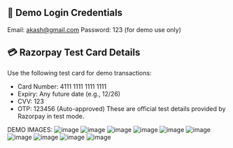 ## 🔐 Demo Login Credentials
Email: akash@gmail.com
Password: 123 (for demo use only)


## 💳 Razorpay Test Card Details
Use the following test card for demo transactions:


- Card Number: 4111 1111 1111 1111
- Expiry: Any future date (e.g., 12/26)
- CVV: 123
- OTP: 123456 (Auto-approved)
These are official test details provided by Razorpay in test mode.

DEMO IMAGES:
![image](https://github.com/user-attachments/assets/c104c99e-0e2c-45ae-aaef-570bbb7864f4)
![image](https://github.com/user-attachments/assets/7cc43541-5e37-44c6-a582-ad30fb2886d9)
![image](https://github.com/user-attachments/assets/ee531e9e-7c67-441a-909a-ea52eb329a79)
![image](https://github.com/user-attachments/assets/5c82408d-e3b1-4cda-8c5d-aa6d74b327e7)
![image](https://github.com/user-attachments/assets/90f27530-033b-4628-b5bd-bfcbf9c497c4)
![image](https://github.com/user-attachments/assets/b4249b33-94e6-4fe5-9f51-983b20fa1317)
![image](https://github.com/user-attachments/assets/b42cf137-588e-49ea-a3a3-a6078d1c1c3c)
![image](https://github.com/user-attachments/assets/4e2d7a4b-961d-4248-a62a-65f00d6f0143)
![image](https://github.com/user-attachments/assets/24645ba3-8d0f-4252-a52a-457529234f88)
![image](https://github.com/user-attachments/assets/22993242-7287-4ab6-b5d2-d6d0536569f5)




